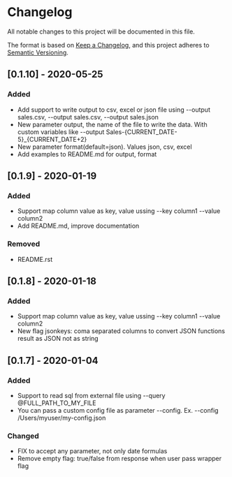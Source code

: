 # Changelog
All notable changes to this project will be documented in this file.

The format is based on [Keep a Changelog](https://keepachangelog.com/en/1.0.0/),
and this project adheres to [Semantic Versioning](https://semver.org/spec/v2.0.0.html).

## [0.1.10] - 2020-05-25

### Added
- Add support to write output to csv, excel or json file using --output sales.csv, --output sales.csv, --output sales.json
- New parameter output, the name of the file to write the data. With custom variables like --output Sales-{CURRENT_DATE-5}_{CURRENT_DATE+2}
- New parameter format(default=json). Values json, csv, excel
- Add examples to README.md for output, format

## [0.1.9] - 2020-01-19

### Added
- Support map column value as key, value ussing --key column1 --value column2
- Add README.md, improve documentation

### Removed
- README.rst

## [0.1.8] - 2020-01-18

### Added
- Support map column value as key, value ussing --key column1 --value column2
- New flag jsonkeys: coma separated columns to convert JSON functions result as JSON not as string

## [0.1.7] - 2020-01-04

### Added
- Support to read sql from external file using --query @FULL_PATH_TO_MY_FILE
- You can pass a custom config file as parameter --config. Ex. --config /Users/myuser/my-config.json

### Changed
- FIX to accept any parameter, not only date formulas
- Remove empty flag: true/false from response when user pass wrapper flag
